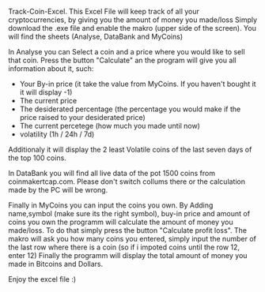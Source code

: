 Track-Coin-Excel.
This Excel File will keep track of all your cryptocurrencies, by giving you the amount of money you made/loss
Simply download the .exe file and enable the makro (upper side of the screen). You will find the sheets (Analyse, DataBank and MyCoins)

In Analyse you can Select a coin and a price where you would like to sell that coin.
Press the button "Calculate" an the program will give you all information about it, such:

  - Your By-in price (it take the value from MyCoins. If you haven't bought it it will display -1)
  - The current price
  - The desiderated percentage (the percentage you would make if the price raised to your desiderated price)
  - The current percetege (how much you made until now)
  - volatility (1h / 24h / 7d)

Additionaly it will display the 2 least Volatile coins of the last seven days of the top 100 coins.


In DataBank you will find all live data of the pot 1500 coins from coinmakertcap.com. Please don't switch collums there or the calculation made by the PC will be wrong.

Finally in MyCoins you can input the coins you own.
By Adding name,symbol (make sure its the right symbol), buy-in price and amount of coins you own
the programm will calculate the amount of money you made/loss. 
To do that simply press the button "Calculate profit loss". The makro will ask you how many coins you entered, 
simply input the number of the last row where there is a coin (so if i impoted coins until the row 12, enter 12)
Finally the programm will display the total amount of money you made in Bitcoins and Dollars.

Enjoy the excel file :)

